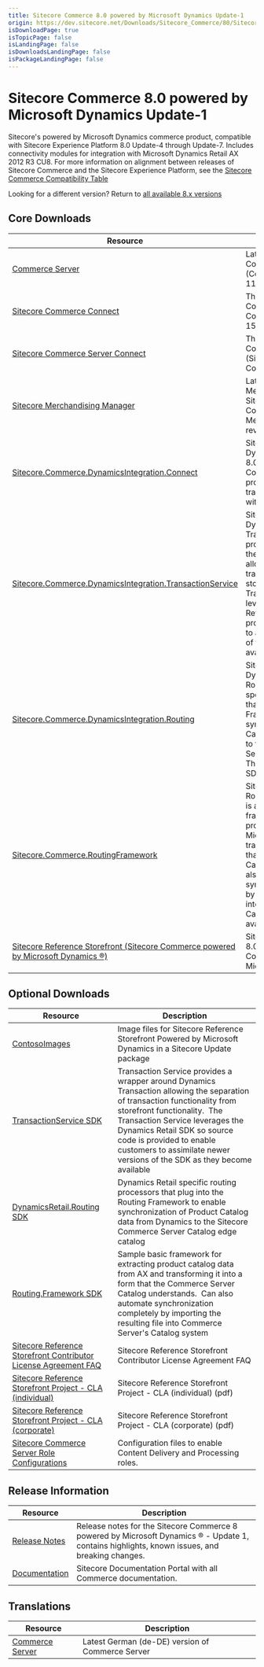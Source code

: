 ```yaml
---
title: Sitecore Commerce 8.0 powered by Microsoft Dynamics Update-1
origin: https://dev.sitecore.net/Downloads/Sitecore_Commerce/80/Sitecore_Commerce_80_powered_by_Microsoft_Dynamics_Update1.aspx
isDownloadPage: true
isTopicPage: false
isLandingPage: false
isDownloadsLandingPage: false
isPackageLandingPage: false
---
```


# Sitecore Commerce 8.0 powered by Microsoft Dynamics Update-1

Sitecore's powered by Microsoft Dynamics commerce product, compatible with Sitecore Experience Platform 8.0 Update-4 through Update-7. Includes connectivity modules for integration with Microsoft Dynamics Retail AX 2012 R3 CU8. For more information on alignment between releases of Sitecore Commerce and the Sitecore Experience Platform, see the [Sitecore Commerce Compatibility Table](https://kb.sitecore.net/articles/316437)

Looking for a different version? Return to [all available 8.x versions](/Downloads/Sitecore_Commerce)

## Core Downloads

 | Resource | Description |
 | --- | --- |
 | [Commerce Server](https://scdp.blob.core.windows.net/downloads/Sitecore%20Commerce/80/Sitecore%20Commerce%2080%20powered%20by%20Microsoft%20Dynamics%20Update1/Secure/CommerceServer-11.2.189.0.exe) | Latest version of the Commerce Server Core (CommerceServer-11.2.189.0) |
 | [Sitecore Commerce Connect](https://scdp.blob.core.windows.net/downloads/Sitecore%20Commerce/80/Sitecore%20Commerce%2080%20powered%20by%20Microsoft%20Dynamics%20Update1/Secure/Sitecore%20Commerce%20Connect%208.0%20rev.%20150105.zip) | The latest version of Sitecore Commerce Connect (Sitecore Commerce Connect 8.0 rev. 150105) |
 | [Sitecore Commerce Server Connect](https://scdp.blob.core.windows.net/downloads/Sitecore%20Commerce/80/Sitecore%20Commerce%2080%20powered%20by%20Microsoft%20Dynamics%20Update1/Secure/Sitecore%20Commerce%20Server%20Connect%2080%20rev%20802250.update) | The latest version of Sitecore Commerce Server Connect (Sitecore Commerce Server Connect 8.0 rev. 8.0.225.0) |
 | [Sitecore Merchandising Manager](https://scdp.blob.core.windows.net/downloads/Sitecore%20Commerce/80/Sitecore%20Commerce%2080%20powered%20by%20Microsoft%20Dynamics%20Update1/Secure/Sitecore%20Merchandising%20Manager%2080%20rev%20802250.update) | Latest version of the Sitecore Merchandising Manager for Sitecore powered by Commerce Server (Sitecore Merchandising Manager 8.0 rev. 8.0.225.0) |
 | [Sitecore.Commerce.DynamicsIntegration.Connect](https://scdp.blob.core.windows.net/downloads/Sitecore%20Commerce/80/Sitecore%20Commerce%2080%20powered%20by%20Microsoft%20Dynamics%20Update1/Secure/SitecoreCommerceDynamicsIntegrationConnect801250.update) | Sitecore Commerce DynamicsIntegration Connect 8.0.125.0 is a set of Sitecore Commerce Connect processors that implement transactional connectivity with Dynamics AX for Retail. |
 | [Sitecore.Commerce.DynamicsIntegration.TransactionService](https://scdp.blob.core.windows.net/downloads/Sitecore%20Commerce/80/Sitecore%20Commerce%2080%20powered%20by%20Microsoft%20Dynamics%20Update1/Secure/SitecoreCommerceDynamicsIntegrationTransactionService801250.update) | Sitecore Commerce DynamicsIntegration TransactionService 8.0.125.0 provides a wrapper around the Dynamics Transaction allowing the separation of transaction functionality from storefront functionality.  The Transaction Service leverages the Dynamics Retail SDK so source code is provided to enable customers to assimilate newer versions of the SDK as they become available. |
 | [Sitecore.Commerce.DynamicsIntegration.Routing](https://scdp.blob.core.windows.net/downloads/Sitecore%20Commerce/80/Sitecore%20Commerce%2080%20powered%20by%20Microsoft%20Dynamics%20Update1/Secure/SitecoreCommerceDynamicsIntegrationRouting801250.update) | Sitecore Commerce DynamicsIntegration Routing 8.0.125.0 a set of specific routing processors that plug into the Routing Framework to enable synchronization of Product Catalog data from Dynamics to the Sitecore Commerce Server Catalog edge catalog. This is also available as an SDK, below. |
 | [Sitecore.Commerce.RoutingFramework](https://scdp.blob.core.windows.net/downloads/Sitecore%20Commerce/80/Sitecore%20Commerce%2080%20powered%20by%20Microsoft%20Dynamics%20Update1/Secure/SitecoreCommerceRoutingFramework801250.update) | Sitecore Commerce RoutingFramework 8.0.125.0 is a sample basic framework for extracting product catalog data from Microsoft Dynamics and transforming it into a form that the Commerce Server Catalog understands.  Can also automate synchronization completely by importing the resulting file into Commerce Server's Catalog system. This is also available as an SDK, below. |
 | [Sitecore Reference Storefront (Sitecore Commerce powered by Microsoft Dynamics ®)](https://github.com/Sitecore/Reference-Storefront/releases) | Sitecore Reference Storefront 8.0.130.0 (Sitecore Commerce powered by Microsoft Dynamics ®) |

## Optional Downloads

 | Resource | Description |
 | --- | --- |
 | [ContosoImages](https://scdp.blob.core.windows.net/downloads/Sitecore%20Commerce/80/Sitecore%20Commerce%2080%20powered%20by%20Microsoft%20Dynamics%20Update1/Secure/ContosoImages2.update) | Image files for Sitecore Reference Storefront Powered by Microsoft Dynamics in a Sitecore Update package |
 | [TransactionService SDK](https://scdp.blob.core.windows.net/downloads/Sitecore%20Commerce/80/Sitecore%20Commerce%2080%20powered%20by%20Microsoft%20Dynamics%20Update1/Secure/TransactionService801250.ZIP) | Transaction Service provides a wrapper around Dynamics Transaction allowing the separation of transaction functionality from storefront functionality.  The Transaction Service leverages the Dynamics Retail SDK so source code is provided to enable customers to assimilate newer versions of the SDK as they become available |
 | [DynamicsRetail.Routing SDK](https://scdp.blob.core.windows.net/downloads/Sitecore%20Commerce/80/Sitecore%20Commerce%2080%20powered%20by%20Microsoft%20Dynamics%20Update1/Secure/DynamicsRetailRouting801250.ZIP) | Dynamics Retail specific routing processors that plug into the Routing Framework to enable synchronization of Product Catalog data from Dynamics to the Sitecore Commerce Server Catalog edge catalog |
 | [Routing.Framework SDK](https://scdp.blob.core.windows.net/downloads/Sitecore%20Commerce/80/Sitecore%20Commerce%2080%20powered%20by%20Microsoft%20Dynamics%20Update1/Secure/RoutingFrameworkSdk801250.ZIP) | Sample basic framework for extracting product catalog data from AX and transforming it into a form that the Commerce Server Catalog understands.  Can also automate synchronization completely by importing the resulting file into Commerce Server's Catalog system |
 | [Sitecore Reference Storefront Contributor License Agreement FAQ](https://scdp.blob.core.windows.net/downloads/Sitecore%20Commerce/80/Sitecore%20Commerce%2080%20powered%20by%20Microsoft%20Dynamics%20Update1/Non-secure/Sitecore%20Reference%20Storefront%20Contributor%20License%20Agreement%20FAQ.PDF) | Sitecore Reference Storefront Contributor License Agreement FAQ |
 | [Sitecore Reference Storefront Project - CLA (individual)](https://scdp.blob.core.windows.net/downloads/Sitecore%20Commerce/80/Sitecore%20Commerce%2080%20powered%20by%20Microsoft%20Dynamics%20Update1/Non-secure/Sitecore%20Reference%20Storefront%20Project%20-%20CLA%20(individual).pdf) | Sitecore Reference Storefront Project - CLA (individual) (pdf) |
 | [Sitecore Reference Storefront Project - CLA (corporate)](https://scdp.blob.core.windows.net/downloads/Sitecore%20Commerce/80/Sitecore%20Commerce%2080%20powered%20by%20Microsoft%20Dynamics%20Update1/Non-secure/Sitecore%20Reference%20Storefront%20Project%20-%20CLA%20(corporate).pdf) | Sitecore Reference Storefront Project - CLA (corporate) (pdf) |
 | [Sitecore Commerce Server Role Configurations](https://scdp.blob.core.windows.net/downloads/Sitecore%20Commerce/80/Sitecore%20Commerce%2080%20powered%20by%20Microsoft%20Dynamics%20Update1/Secure/CommerceServerRoleConfigurations.zip) | Configuration files to enable Content Delivery and Processing roles.  <br /> |

## Release Information

 | Resource | Description |
 | --- | --- |
 | [Release Notes](http://commercesdn.sitecore.net/SCpbmd80U1/Readme/en-us/) | Release notes for the Sitecore Commerce 8 powered by Microsoft Dynamics ® - Update 1, contains highlights, known issues, and breaking changes. |
 | [Documentation](https://doc.sitecore.com/) | Sitecore Documentation Portal with all Commerce documentation. |

## Translations

 | Resource | Description |
 | --- | --- |
 | [Commerce Server](https://scdp.blob.core.windows.net/downloads/Sitecore%20Commerce/80/Sitecore%20Commerce%2080%20powered%20by%20Microsoft%20Dynamics%20Update1/Secure/CommerceServer-11.2.190.0.exe) | Latest German (de-DE) version of Commerce Server  <br /> |